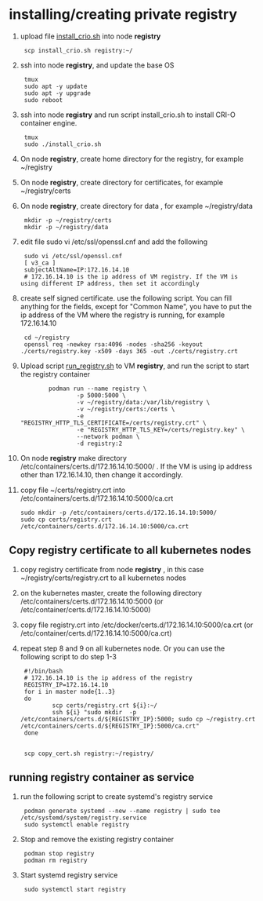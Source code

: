 # installing/creating private registry

1. upload file [install_crio.sh](install_crio.sh) into node **registry**

        scp install_crio.sh registry:~/

2. ssh into node **registry**, and update the base OS 

        tmux
        sudo apt -y update
        sudo apt -y upgrade
        sudo reboot

3. ssh into node **registry** and run script install_crio.sh to install CRI-O container engine. 

        tmux
        sudo ./install_crio.sh

3. On node **registry**, create home directory for the registry, for example ~/registry
4. On node **registry**, create directory for certificates, for example ~/registry/certs
5. On node **registry**, create directory for data , for example ~/registry/data

        mkdir -p ~/registry/certs
        mkdir -p ~/registry/data

8. edit file sudo vi /etc/ssl/openssl.cnf and add the following 

        sudo vi /etc/ssl/openssl.cnf
        [ v3_ca ]
        subjectAltName=IP:172.16.14.10
        # 172.16.14.10 is the ip address of VM registry. If the VM is using different IP address, then set it accordingly

9. create self signed certificate. use the following script. You can fill anything for the fields, except for "Common Name", you have to put the ip address of the VM where the registry is running, for example 172.16.14.10

        cd ~/registry
        openssl req -newkey rsa:4096 -nodes -sha256 -keyout ./certs/registry.key -x509 -days 365 -out ./certs/registry.crt


10. Upload script [run_registry.sh](./run_registry.sh) to VM **registry**, and run the script to start the registry container

                podman run --name registry \
                        -p 5000:5000 \
                        -v ~/registry/data:/var/lib/registry \
                        -v ~/registry/certs:/certs \
                        -e "REGISTRY_HTTP_TLS_CERTIFICATE=/certs/registry.crt" \
                        -e "REGISTRY_HTTP_TLS_KEY=/certs/registry.key" \
                        --network podman \
                        -d registry:2


11. On node **registry** make directory /etc/containers/certs.d/172.16.14.10:5000/ . If the VM is using ip address other than 172.16.14.10, then change it accordingly.

12. copy file ~/certs/registry.crt into /etc/containers/certs.d/172.16.14.10:5000/ca.crt

        sudo mkdir -p /etc/containers/certs.d/172.16.14.10:5000/
        sudo cp certs/registry.crt /etc/containers/certs.d/172.16.14.10:5000/ca.crt

## Copy registry certificate to all kubernetes nodes
1. copy registry certificate from node **registry** , in this case ~/registry/certs/registry.crt to all kubernetes nodes
2. on the kubernetes master, create the following directory /etc/containers/certs.d/172.16.14.10:5000 (or /etc/container/certs.d/172.16.14.10:5000)
3. copy file registry.crt into  /etc/docker/certs.d/172.16.14.10:5000/ca.crt (or /etc/container/certs.d/172.16.14.10:5000/ca.crt)
4. repeat step 8 and 9 on all kubernetes node. Or you can use the following script to do step 1-3

        #!/bin/bash
        # 172.16.14.10 is the ip address of the registry 
        REGISTRY_IP=172.16.14.10
        for i in master node{1..3}
        do
                scp certs/registry.crt ${i}:~/
                ssh ${i} "sudo mkdir  -p /etc/containers/certs.d/${REGISTRY_IP}:5000; sudo cp ~/registry.crt /etc/containers/certs.d/${REGISTRY_IP}:5000/ca.crt" 
        done


        scp copy_cert.sh registry:~/registry/
        

## running registry container as service
1. run the following script to create systemd's registry service

        podman generate systemd --new --name registry | sudo tee /etc/systemd/system/registry.service
        sudo systemctl enable registry

2. Stop and remove the existing registry container

        podman stop registry 
        podman rm registry

3. Start systemd registry service

        sudo systemctl start registry
